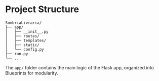 # Project Structure

```
SombriaLivraria/
├── app/
│   ├── __init__.py
│   ├── routes/
│   ├── templates/
│   ├── static/
│   └── config.py
├── run.py
└── ...
```

The `app/` folder contains the main logic of the Flask app, organized into Blueprints for modularity.